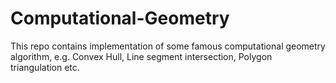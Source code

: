 # Computational-Geometry
This repo contains implementation of some famous computational geometry algorithm, e.g. Convex Hull, Line segment intersection, Polygon triangulation etc.
